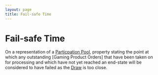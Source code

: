 ```yaml
---
layout: page
title: Fail-safe Time
---
```


# Fail-safe Time

On a representation of a [Particpation Pool](../concepts/participation-pool), property stating the point at which any outstanding [Gaming Product Orders] that have been taken on for processing and which have not yet reached an end-state will be considered to have failed as the [Draw](../concepts/draw) is too close.
